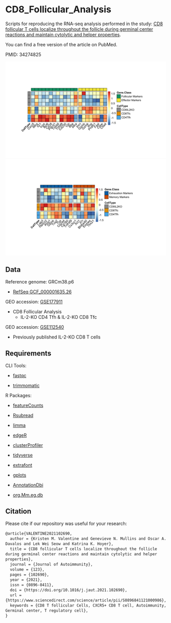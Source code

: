 # CD8_Follicular_Analysis
Scripts for reproducing the RNA-seq analysis performed in the study: [CD8 follicular T cells localize throughout the follicle during germinal center reactions and maintain cytolytic and helper properties](https://doi.org/10.1016/j.jaut.2021.102690).

You can find a free version of the article on PubMed.

PMID: 34274825


<img src = "Valentine_CD8Tfc_2021/plots/Valentine_CD8Tfc_2021_figure4_heatmap1.png" width ="500" /> <img src = "Valentine_CD8Tfc_2021/plots/Valentine_CD8Tfc_2021_figure4_heatmap2.png" width ="500" />


## Data

Reference genome: GRCm38.p6
- [RefSeq GCF_000001635.26](https://www.ncbi.nlm.nih.gov/data-hub/genome/GCF_000001635.26/)


GEO accession: [GSE177911](https://www.ncbi.nlm.nih.gov/geo/query/acc.cgi?acc=GSE177911)
- CD8 Follicular Analysis
  - IL-2-KO CD4 Tfh & IL-2-KO CD8 Tfc

GEO accession: [GSE112540](https://www.ncbi.nlm.nih.gov/geo/query/acc.cgi?acc=GSE112540)
- Previously published IL-2-KO CD8 T cells

## Requirements

CLI Tools:

- [fastqc](https://www.bioinformatics.babraham.ac.uk/projects/fastqc/)

- [trimmomatic](https://doi.org/10.1093/bioinformatics/btu170)

R Packages:

- [featureCounts](https://doi.org/10.1093/bioinformatics/btt656)

- [Rsubread](https://bioconductor.org/packages/release/bioc/html/Rsubread.html)

- [limma](https://bioconductor.org/packages/release/bioc/html/limma.html)

- [edgeR](https://bioconductor.org/packages/release/bioc/html/edgeR.html)

- [clusterProfiler](https://bioconductor.org/packages/release/bioc/html/clusterProfiler.html)

- [tidyverse](https://www.tidyverse.org)

- [extrafont](https://cran.r-project.org/web/packages/extrafont/index.html)

- [gplots](https://cran.r-project.org/web/packages/gplots/index.html)

- [AnnotationDbi](https://bioconductor.org/packages/release/bioc/html/AnnotationDbi.html)

- [org.Mm.eg.db](https://bioconductor.org/packages/release/data/annotation/html/org.Mm.eg.db.html)


## Citation

Please cite if our repository was useful for your research:
````
@article{VALENTINE2021102690,
  author = {Kristen M. Valentine and Genevieve N. Mullins and Oscar A. Davalos and Lek Wei Seow and Katrina K. Hoyer},
  title = {CD8 follicular T cells localize throughout the follicle during germinal center reactions and maintain cytolytic and helper properties},
  journal = {Journal of Autoimmunity},
  volume = {123},
  pages = {102690},
  year = {2021},
  issn = {0896-8411},
  doi = {https://doi.org/10.1016/j.jaut.2021.102690},
  url = {https://www.sciencedirect.com/science/article/pii/S0896841121000986},
  keywords = {CD8 T follicular Cells, CXCR5+ CD8 T cell, Autoimmunity, Germinal center, T regulatory cell},
}
````
